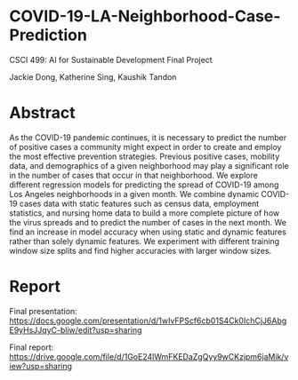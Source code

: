 # COVID-19-LA-Neighborhood-Case-Prediction

CSCI 499: AI for Sustainable Development Final Project

Jackie Dong, Katherine Sing, Kaushik Tandon

# Abstract
As the COVID-19 pandemic continues, it is necessary to predict the number of positive cases a community might expect in order to create and employ the most effective prevention strategies. Previous positive cases, mobility data, and demographics of a given neighborhood may play a significant role in the number of cases that occur in that neighborhood. We explore different regression models for predicting the spread of COVID-19 among Los Angeles neighborhoods in a given month. We combine dynamic COVID-19 cases data with static features such as census data, employment statistics, and nursing home data to build a more complete picture of how the virus spreads and to predict the number of cases in the next month. We find an increase in model accuracy when using static and dynamic features rather than solely dynamic features. We experiment with different training window size splits and find higher accuracies with larger window sizes.

# Report
Final presentation: https://docs.google.com/presentation/d/1wIvFPScf6cb01S4Ck0IchCjJ6AbgE9yHsJJqyC-bliw/edit?usp=sharing

Final report: https://drive.google.com/file/d/1GoE24lWmFKEDaZgQyy9wCKzjpm6jaMik/view?usp=sharing
